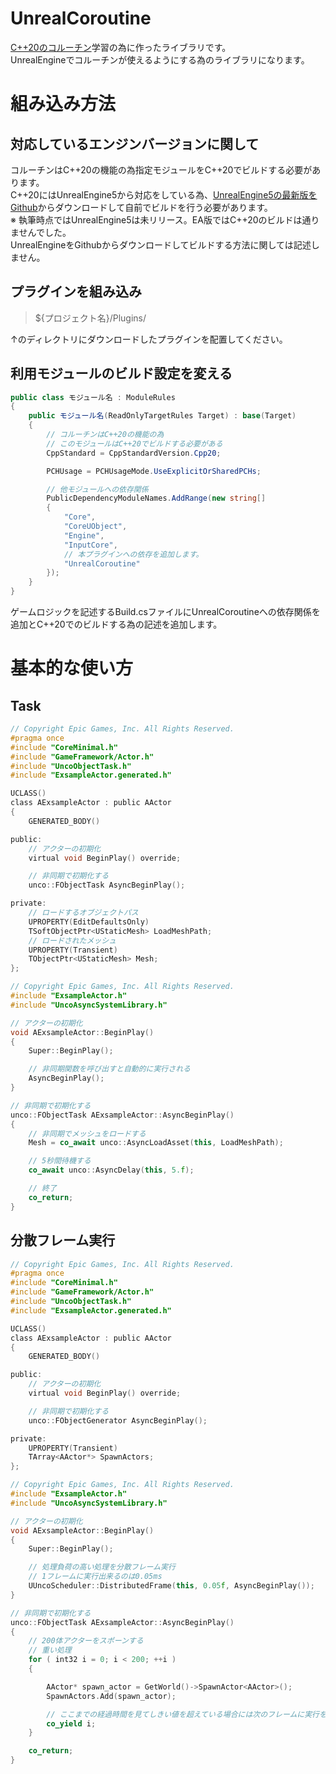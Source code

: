 # UnrealCoroutine

[C++20のコルーチン](https://cpprefjp.github.io/lang/cpp20/coroutines.html)学習の為に作ったライブラリです。  
UnrealEngineでコルーチンが使えるようにする為のライブラリになります。  

# 組み込み方法

## 対応しているエンジンバージョンに関して

コルーチンはC++20の機能の為指定モジュールをC++20でビルドする必要があります。  
C++20にはUnrealEngine5から対応をしている為、[UnrealEngine5の最新版をGithub](https://github.com/EpicGames/UnrealEngine/tree/5.0)からダウンロードして自前でビルドを行う必要があります。  
※ 執筆時点ではUnrealEngine5は未リリース。EA版ではC++20のビルドは通りませんでした。  
UnrealEngineをGithubからダウンロードしてビルドする方法に関しては記述しません。  

## プラグインを組み込み

> ${プロジェクト名}/Plugins/

↑のディレクトリにダウンロードしたプラグインを配置してください。

## 利用モジュールのビルド設定を変える 

```C#:モジュール名.Build.cs
public class モジュール名 : ModuleRules
{
	public モジュール名(ReadOnlyTargetRules Target) : base(Target)
	{
		// コルーチンはC++20の機能の為
		// このモジュールはC++20でビルドする必要がある
		CppStandard = CppStandardVersion.Cpp20;

		PCHUsage = PCHUsageMode.UseExplicitOrSharedPCHs;

		// 他モジュールへの依存関係
		PublicDependencyModuleNames.AddRange(new string[] 
		{ 
			"Core", 
			"CoreUObject", 
			"Engine", 
			"InputCore", 
			// 本プラグインへの依存を追加します。
			"UnrealCoroutine"
		});
	}
}
```

ゲームロジックを記述するBuild.csファイルにUnrealCoroutineへの依存関係を追加とC++20でのビルドする為の記述を追加します。 

# 基本的な使い方

## Task

```cpp:ExsampleActor.h
// Copyright Epic Games, Inc. All Rights Reserved.
#pragma once
#include "CoreMinimal.h"
#include "GameFramework/Actor.h"
#include "UncoObjectTask.h"
#include "ExsampleActor.generated.h"

UCLASS()
class AExsampleActor : public AActor
{
	GENERATED_BODY()

public:
	// アクターの初期化
	virtual void BeginPlay() override;

	// 非同期で初期化する
	unco::FObjectTask AsyncBeginPlay();

private:
	// ロードするオブジェクトパス
	UPROPERTY(EditDefaultsOnly)
	TSoftObjectPtr<UStaticMesh> LoadMeshPath;
	// ロードされたメッシュ
	UPROPERTY(Transient)
	TObjectPtr<UStaticMesh> Mesh;
};

```

```cpp:ExsampleActor.cpp
// Copyright Epic Games, Inc. All Rights Reserved.
#include "ExsampleActor.h"
#include "UncoAsyncSystemLibrary.h"

// アクターの初期化
void AExsampleActor::BeginPlay()
{
	Super::BeginPlay();

	// 非同期関数を呼び出すと自動的に実行される
	AsyncBeginPlay();
}

// 非同期で初期化する
unco::FObjectTask AExsampleActor::AsyncBeginPlay()
{
	// 非同期でメッシュをロードする
	Mesh = co_await unco::AsyncLoadAsset(this, LoadMeshPath);

	// 5秒間待機する
	co_await unco::AsyncDelay(this, 5.f);

	// 終了
	co_return;
}

```


## 分散フレーム実行

```cpp:ExsampleActor.h
// Copyright Epic Games, Inc. All Rights Reserved.
#pragma once
#include "CoreMinimal.h"
#include "GameFramework/Actor.h"
#include "UncoObjectTask.h"
#include "ExsampleActor.generated.h"

UCLASS()
class AExsampleActor : public AActor
{
	GENERATED_BODY()

public:
	// アクターの初期化
	virtual void BeginPlay() override;

	// 非同期で初期化する
	unco::FObjectGenerator AsyncBeginPlay();

private:
	UPROPERTY(Transient)
	TArray<AActor*> SpawnActors;
};

```

```cpp:ExsampleActor.cpp
// Copyright Epic Games, Inc. All Rights Reserved.
#include "ExsampleActor.h"
#include "UncoAsyncSystemLibrary.h"

// アクターの初期化
void AExsampleActor::BeginPlay()
{
	Super::BeginPlay();

	// 処理負荷の高い処理を分散フレーム実行
	// 1フレームに実行出来るのは0.05ms
	UUncoScheduler::DistributedFrame(this, 0.05f, AsyncBeginPlay());
}

// 非同期で初期化する
unco::FObjectTask AExsampleActor::AsyncBeginPlay()
{
	// 200体アクターをスポーンする
	// 重い処理
	for ( int32 i = 0; i < 200; ++i )
	{

		AActor* spawn_actor = GetWorld()->SpawnActor<AActor>();
		SpawnActors.Add(spawn_actor);

		// ここまでの経過時間を見てしきい値を超えている場合には次のフレームに実行を分割されます。
		co_yield i;
	}

	co_return;
}

```